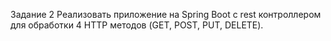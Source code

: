 Задание 2
Реализовать приложение на Spring Boot c rest контроллером для обработки 4 HTTP методов (GET, POST, PUT, DELETE).